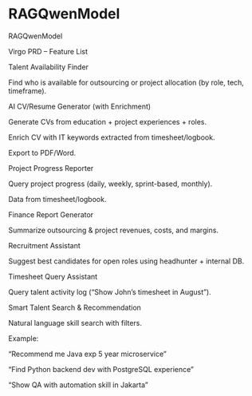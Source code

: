 # RAGQwenModel
RAGQwenModel


Virgo PRD – Feature List

Talent Availability Finder

Find who is available for outsourcing or project allocation (by role, tech, timeframe).

AI CV/Resume Generator (with Enrichment)

Generate CVs from education + project experiences + roles.

Enrich CV with IT keywords extracted from timesheet/logbook.

Export to PDF/Word.

Project Progress Reporter

Query project progress (daily, weekly, sprint-based, monthly).

Data from timesheet/logbook.

Finance Report Generator

Summarize outsourcing & project revenues, costs, and margins.

Recruitment Assistant

Suggest best candidates for open roles using headhunter + internal DB.

Timesheet Query Assistant

Query talent activity log (“Show John’s timesheet in August”).

Smart Talent Search & Recommendation

Natural language skill search with filters.

Example:

“Recommend me Java exp 5 year microservice”

“Find Python backend dev with PostgreSQL experience”

“Show QA with automation skill in Jakarta”
